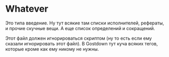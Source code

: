 # Whatever

Это типа введение. Ну тут всякие там списки исполнителей, рефераты, и прочие скучные вещи. А еще список определений и сокращений.

Этот файл должен игнорироваться скриптом (ну то есть если ему сказали игнорировать этот файл). В Gostdown тут куча всяких тегов, которые кроме как ему никому не нужны.
